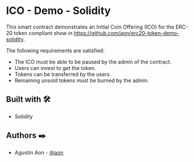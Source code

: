 # ICO - Demo - Solidity
This smart contract demonstrates an Initial Coin Offering (ICO) for the ERC-20 token compliant show in https://github.com/aon/erc20-token-demo-solidity.

The following requirements are satisfied:
- The ICO must be able to be paused by the admin of the contract.
- Users can invest to get the token.
- Tokens can be transferred by the users.
- Remaining unsold tokens must be burned by the admin.

## Built with 🛠️
- Solidity

## Authors ✒️
- Agustin Aon - [@aon](https://github.com/aon)
